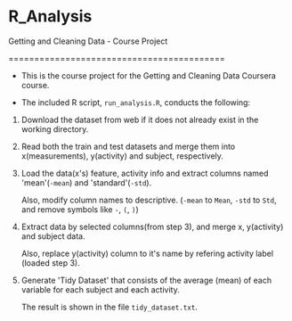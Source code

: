 # R_Analysis
Getting and Cleaning Data - Course Project

==========================================

* This is the course project for the Getting and Cleaning Data Coursera course.

* The included R script, `run_analysis.R`, conducts the following:

1. Download the dataset from web if it does not already exist in the working directory.

2. Read both the train and test datasets and merge them into x(measurements), y(activity) and subject, respectively.

3. Load the data(x's) feature, activity info and extract columns named 'mean'(`-mean`) and 'standard'(`-std`).

   Also, modify column names to descriptive. (`-mean` to `Mean`, `-std` to `Std`, and remove symbols like `-`, `(`, `)`)

4. Extract data by selected columns(from step 3), and merge x, y(activity) and subject data.

   Also, replace y(activity) column to it's name by refering activity label (loaded step 3).

5. Generate 'Tidy Dataset' that consists of the average (mean) of each variable for each subject and each activity.

   The result is shown in the file `tidy_dataset.txt`.
